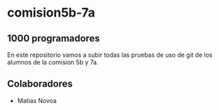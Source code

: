 # comision5b-7a

## 1000 programadores

En este repositorio vamos a subir todas las pruebas de uso de git de los alumnos de la comision 5b y 7a.

## Colaboradores

* Matias Novoa